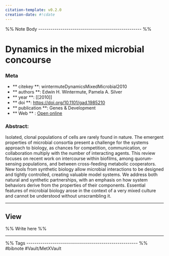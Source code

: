 ```yaml
---
citation-template: v0.2.0
creation-date: #!cdate
---
```


%% Note Body --------------------------------------------------- %%
# Dynamics in the mixed microbial concourse

### Meta
- ** citekey **: wintermuteDynamicsMixedMicrobial2010
- ** authors **: Edwin H. Wintermute, Pamela A. Silver
- ** year **: [[2010]]
- ** doi **: https://doi.org/10.1101/gad.1985210
- ** publication **: Genes & Development
- ** Web ** : [Open online]()


### Abstract:
Isolated, clonal populations of cells are rarely found in nature. The emergent properties of microbial consortia present a challenge for the systems approach to biology, as chances for competition, communication, or collaboration multiply with the number of interacting agents. This review focuses on recent work on intercourse within biofilms, among quorum-sensing populations, and between cross-feeding metabolic cooperators. New tools from synthetic biology allow microbial interactions to be designed and tightly controlled, creating valuable model systems. We address both natural and synthetic partnerships, with an emphasis on how system behaviors derive from the properties of their components. Essential features of microbial biology arose in the context of a very mixed culture and cannot be understood without unscrambling it.

___

## View

%% Write here %%





___
%% Tags  ------------------------------------------------------- %%
#bibnote
#Vault/MetXVault 
